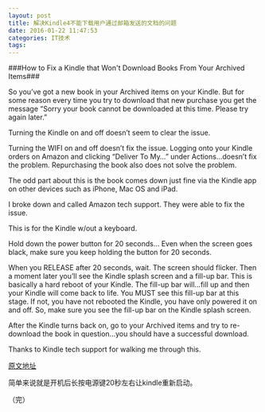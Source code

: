 ```yaml
---
layout: post
title: 解决Kindle4不能下载用户通过邮箱发送的文档的问题
date: 2016-01-22 11:47:53
categories: IT技术
tags:
---
```


###How to Fix a Kindle that Won't Download Books From Your Archived Items###

So you’ve got a new book in your Archived items on your Kindle. But for some reason every time you try to download that new purchase you get the message “Sorry your book cannot be downloaded at this time. Please try again later.”

Turning the Kindle on and off doesn’t seem to clear the issue.

Turning the WIFI on and off doesn’t fix the issue. Logging onto your Kindle orders on Amazon and clicking “Deliver To My…” under Actions…doesn’t fix the problem. Repurchasing the book also does not solve the problem.

The odd part about this is the book comes down just fine via the Kindle app on other devices such as iPhone, Mac OS and iPad.

I broke down and called Amazon tech support. They were able to fix the issue.

This is for the Kindle w/out a keyboard.

Hold down the power button for 20 seconds… Even when the screen goes black, make sure you keep holding the button for 20 seconds.

When you RELEASE after 20 seconds, wait. The screen should flicker. Then a moment later you’ll see the Kindle splash screen and a fill-up bar. This is basically a hard reboot of your Kindle. The fill-up bar will…fill up and then your Kindle will come back to life. You MUST see this fill-up bar at this stage. If not, you have not rebooted the Kindle, you have only powered it on and off. So, make sure you see the fill-up bar on the Kindle splash screen.

After the Kindle turns back on, go to your Archived items and try to re-download the book in question…you should have a successful download.

Thanks to Kindle tech support for walking me through this.

[原文地址](http://www.scottallen.com/2011/10/how-to-fix-a-kindle-that-wont-download-books-from-your-archived-items/)

简单来说就是开机后长按电源键20秒左右让kindle重新启动。

（完）
